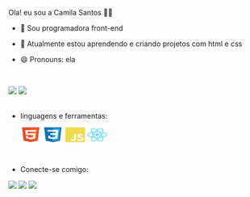 Ola! eu sou a Camila Santos 👩‍💻



- 🔭 Sou programadora front-end
- 🌱 Atualmente estou aprendendo e criando projetos com html e css
- 😄 Pronouns: ela

  <br>
  
 <div> 
  <img src="https://github-readme-stats.vercel.app/api?username=Cahju&show_icons=true&theme=transparent" />
  <img src="https://github-readme-stats.vercel.app/api/top-langs/?username=Cahju&hide_progress=true&theme=transparent"/>
</div>


<div style="display: inline_block"><br>

- linguagens e ferramentas:
 
  <img align="center" alt="Mila-HTML" height="30" width="40" src="https://raw.githubusercontent.com/devicons/devicon/master/icons/html5/html5-original.svg">
  <img align="center" alt="Mila-CSS" height="30" width="40" src="https://raw.githubusercontent.com/devicons/devicon/master/icons/css3/css3-original.svg">
  <img align="center" alt="Mila-Js" height="30" width="40" src="https://raw.githubusercontent.com/devicons/devicon/master/icons/javascript/javascript-plain.svg">  
  <img align="center" alt="Mila-React" height="30" width="40" src="https://raw.githubusercontent.com/devicons/devicon/master/icons/react/react-original.svg">
</div>


<div><br>  

 - Conecte-se comigo:
   
 <a href="https://www.instagram.com/camil.santana_" target="_blank"><img src="https://img.shields.io/badge/-Instagram-%23E4405F?style=for-the-badge&logo=instagram&logoColor=white" target="_blank"></a>
  <a href ="mailto:camylla.ss21@gmail.com"><img src="https://img.shields.io/badge/-Gmail-%23333?style=for-the-badge&logo=gmail&logoColor=white" target="_blank"></a>
  <a href="https://www.linkedin.com/in/camila-santana-rodrigues-8317961b6/" target="_blank"><img src="https://img.shields.io/badge/-LinkedIn-%230077B5?style=for-the-badge&logo=linkedin&logoColor=white" target="_blank"></a>   
</div>









